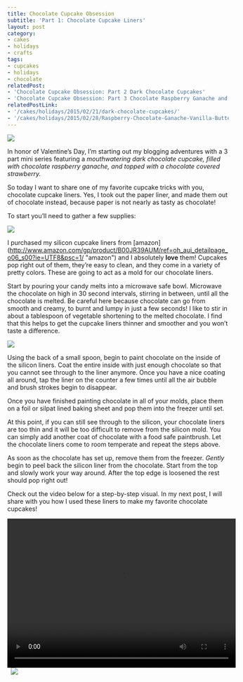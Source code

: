 ```yaml
---
title: Chocolate Cupcake Obsession
subtitle: 'Part 1: Chocolate Cupcake Liners'
layout: post
category: 
- cakes
- holidays
- crafts 
tags: 
- cupcakes
- holidays
- chocolate
relatedPost: 
- 'Chocolate Cupcake Obsession: Part 2 Dark Chocolate Cupcakes'
- 'Chocolate Cupcake Obsession: Part 3 Chocolate Raspberry Ganache and Vanilla Buttercream'
relatedPostLink:  
- '/cakes/holidays/2015/02/21/dark-chocolate-cupcakes/'
- '/cakes/holidays/2015/02/28/Raspberry-Chocolate-Ganache-Vanilla-Buttercream/'
---
```

<img src="{{site.baseurl}}/img/chocolatecupcakeliners/Chocolate-Cupcake-Obsession-Series.jpg" class="imageCenter" style="max-width:80%">

In honor of Valentine’s Day, I’m starting out my blogging adventures with a 3 part mini series featuring a *mouthwatering dark chocolate cupcake, filled with chocolate raspberry ganache, and topped with a chocolate covered strawberry.*

So today I want to share one of my favorite cupcake tricks with you, chocolate cupcake liners. Yes, I took out the paper liner, and made them out of chocolate instead, because paper is not nearly as tasty as chocolate!

To start you’ll need to gather a few supplies:

<img src="{{site.baseurl}}/img/chocolatecupcakeliners/liners-shopping-list.jpg" class="imageCenter" style="max-width:50%">

I purchased my silicon cupcake liners from [amazon] (http://www.amazon.com/gp/product/B00JR39AUM/ref=oh_aui_detailpage_o06_s00?ie=UTF8&psc=1/ "amazon") and I absolutely **love** them! Cupcakes pop right out of them, they’re easy to clean, and they come in a variety of pretty colors. These are going to act as a mold for our chocolate liners.  

Start by pouring your candy melts into a microwave safe bowl. Microwave the chocolate on high in 30 second intervals, stirring in between, until all the chocolate is melted. Be careful here because chocolate can go from smooth and creamy, to burnt and lumpy in just a few seconds! I like to stir in about a tablespoon of vegetable shortening to the melted chocolate. I find that this helps to get the cupcake liners thinner and smoother and you won’t taste a difference. 

<img src="{{site.baseurl}}/img/chocolatecupcakeliners/Melting-Chocolate.jpg" class="imageCenter" style="max-width:50%">

Using the back of a small spoon, begin to paint chocolate on the inside of the silicon liners. Coat the entire inside with just enough chocolate so that you cannot see through to the liner anymore. Once you have a nice coating all around, tap the liner on the counter a few times until all the air bubble and brush strokes begin to disappear. 

Once you have finished painting chocolate in all of your molds, place them on a foil or silpat lined baking sheet and pop them into the freezer until set. 

At this point, if you can still see through to the silicon, your chocolate liners are too thin and it will be too difficult to remove from the silicon mold. You can simply add another coat of chocolate with a food safe paintbrush. Let the chocolate liners come to room temperate and repeat the steps above. 

As soon as the chocolate has set up, remove them from the freezer. *Gently* begin to peel back the silicon liner from the chocolate. Start from the top and slowly work your way around. After the top edge is loosened the rest should pop right out! 

Check out the video below for a step-by-step visual. In my next post, I will share with you how I used these liners to make my favorite chocolate cupcakes!


<video width="520" height="340" controls class="imageCenter"> 
  <source src="{{site.baseurl}}/img/chocolatecupcakeliners/Chocolate-Cupcake-Liners-video.mp4" type="video/mp4"> Your browser does not support the video tag.
</video>
&nbsp;

<img src="{{site.baseurl}}/img/chocolatecupcakeliners/Tips-&-Troubleshooting.jpg" class="imageCenter" style="max-width:80%">


